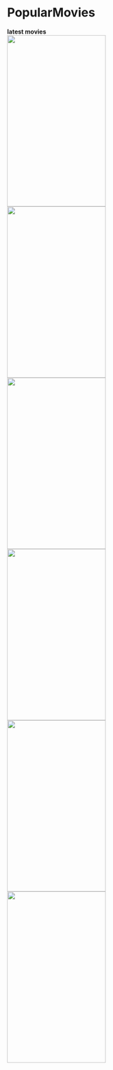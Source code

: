 # PopularMovies
<div class="hh">
<b>latest movies</b><br>
<img src="https://raw.githubusercontent.com/pranavj7Z/PopularMovies/master/one.png" height=400px; width="230px"></img>

</div>
<img src="https://raw.githubusercontent.com/pranavj7Z/PopularMovies/master/five.png" height=400px; width="230px"></img><br>
<img src="https://raw.githubusercontent.com/pranavj7Z/PopularMovies/master/two.png" height=400px; width="230px"></img><br>
<img src="https://raw.githubusercontent.com/pranavj7Z/PopularMovies/master/eight.png" height=400px; width="230px"></img><br>
<img src="https://raw.githubusercontent.com/pranavj7Z/PopularMovies/master/fou.png" height=400px; width="230px"></img><br>
<img src="https://raw.githubusercontent.com/pranavj7Z/PopularMovies/master/six.png" height=400px; width="230px"></img><br>
